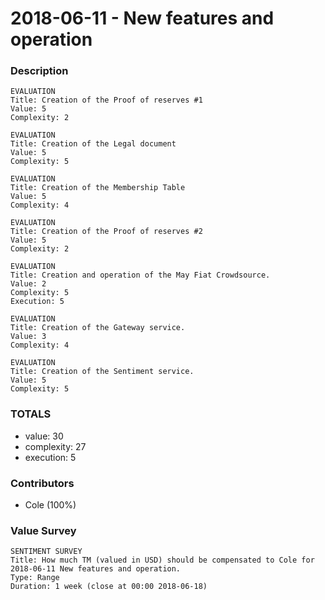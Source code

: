 # 2018-06-11 - New features and operation

### Description
```
EVALUATION
Title: Creation of the Proof of reserves #1
Value: 5
Complexity: 2
```
```
EVALUATION
Title: Creation of the Legal document
Value: 5
Complexity: 5
```
```
EVALUATION
Title: Creation of the Membership Table
Value: 5
Complexity: 4
```
```
EVALUATION
Title: Creation of the Proof of reserves #2
Value: 5
Complexity: 2
```
```
EVALUATION
Title: Creation and operation of the May Fiat Crowdsource.
Value: 2
Complexity: 5
Execution: 5
```
```
EVALUATION
Title: Creation of the Gateway service.
Value: 3
Complexity: 4
```
```
EVALUATION
Title: Creation of the Sentiment service.
Value: 5
Complexity: 5
```

### TOTALS
- value: 30
- complexity: 27
- execution: 5

### Contributors
- Cole (100%)

### Value Survey
```
SENTIMENT SURVEY
Title: How much TM (valued in USD) should be compensated to Cole for 2018-06-11 New features and operation.
Type: Range
Duration: 1 week (close at 00:00 2018-06-18)
```